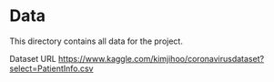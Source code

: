 # Data

This directory contains all data for the project.

Dataset URL
https://www.kaggle.com/kimjihoo/coronavirusdataset?select=PatientInfo.csv
